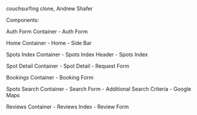 couchsurfing clone, Andrew Shafer

Components:

  Auth Form Container
    - Auth Form

  Home Container
    - Home
    - Side Bar

  Spots Index Container
    - Spots Index Header
    - Spots Index

  Spot Detail Container
    - Spot Detail
    - Request Form

  Bookings Container
    - Booking Form

  Spots Search Container
    - Search Form
    - Additional Search Criteria
    - Google Maps

  Reviews Container
    - Reviews Index
    - Review Form
